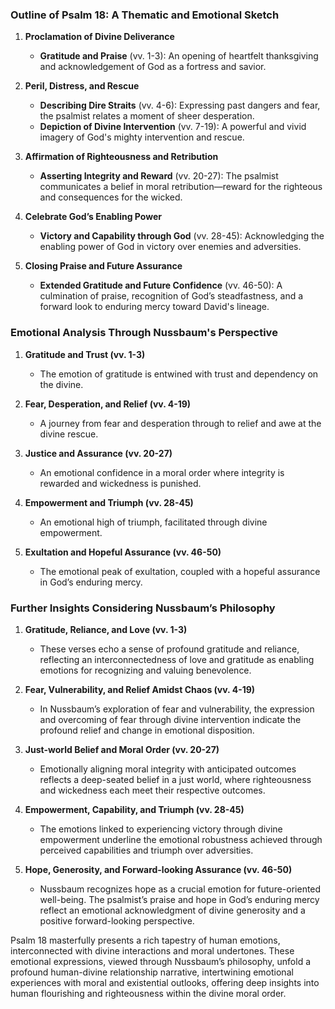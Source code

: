 ### Outline of Psalm 18: A Thematic and Emotional Sketch

1. **Proclamation of Divine Deliverance**
   - **Gratitude and Praise** (vv. 1-3): An opening of heartfelt thanksgiving and acknowledgement of God as a fortress and savior.
   
2. **Peril, Distress, and Rescue**
   - **Describing Dire Straits** (vv. 4-6): Expressing past dangers and fear, the psalmist relates a moment of sheer desperation.
   - **Depiction of Divine Intervention** (vv. 7-19): A powerful and vivid imagery of God's mighty intervention and rescue.
   
3. **Affirmation of Righteousness and Retribution**
   - **Asserting Integrity and Reward** (vv. 20-27): The psalmist communicates a belief in moral retribution—reward for the righteous and consequences for the wicked.
   
4. **Celebrate God’s Enabling Power**
   - **Victory and Capability through God** (vv. 28-45): Acknowledging the enabling power of God in victory over enemies and adversities.
   
5. **Closing Praise and Future Assurance**
   - **Extended Gratitude and Future Confidence** (vv. 46-50): A culmination of praise, recognition of God’s steadfastness, and a forward look to enduring mercy toward David's lineage.

### Emotional Analysis Through Nussbaum's Perspective

1. **Gratitude and Trust (vv. 1-3)**
   - The emotion of gratitude is entwined with trust and dependency on the divine.

2. **Fear, Desperation, and Relief (vv. 4-19)**
   - A journey from fear and desperation through to relief and awe at the divine rescue.

3. **Justice and Assurance (vv. 20-27)**
   - An emotional confidence in a moral order where integrity is rewarded and wickedness is punished.

4. **Empowerment and Triumph (vv. 28-45)**
   - An emotional high of triumph, facilitated through divine empowerment.

5. **Exultation and Hopeful Assurance (vv. 46-50)**
   - The emotional peak of exultation, coupled with a hopeful assurance in God’s enduring mercy.

### Further Insights Considering Nussbaum’s Philosophy

1. **Gratitude, Reliance, and Love (vv. 1-3)**
   - These verses echo a sense of profound gratitude and reliance, reflecting an interconnectedness of love and gratitude as enabling emotions for recognizing and valuing benevolence.

2. **Fear, Vulnerability, and Relief Amidst Chaos (vv. 4-19)**
   - In Nussbaum’s exploration of fear and vulnerability, the expression and overcoming of fear through divine intervention indicate the profound relief and change in emotional disposition.

3. **Just-world Belief and Moral Order (vv. 20-27)**
   - Emotionally aligning moral integrity with anticipated outcomes reflects a deep-seated belief in a just world, where righteousness and wickedness each meet their respective outcomes.

4. **Empowerment, Capability, and Triumph (vv. 28-45)**
   - The emotions linked to experiencing victory through divine empowerment underline the emotional robustness achieved through perceived capabilities and triumph over adversities.

5. **Hope, Generosity, and Forward-looking Assurance (vv. 46-50)**
   - Nussbaum recognizes hope as a crucial emotion for future-oriented well-being. The psalmist’s praise and hope in God’s enduring mercy reflect an emotional acknowledgment of divine generosity and a positive forward-looking perspective.

Psalm 18 masterfully presents a rich tapestry of human emotions, interconnected with divine interactions and moral undertones. These emotional expressions, viewed through Nussbaum’s philosophy, unfold a profound human-divine relationship narrative, intertwining emotional experiences with moral and existential outlooks, offering deep insights into human flourishing and righteousness within the divine moral order.
